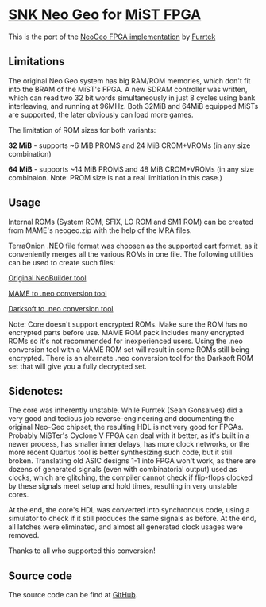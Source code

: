 # [SNK Neo Geo](https://en.wikipedia.org/wiki/Neo_Geo_(system)) for [MiST FPGA](https://github.com/mist-devel/mist-board/wiki)

This is the port of the [NeoGeo FPGA implementation](https://github.com/MiSTer-devel/NeoGeo_MiSTer) by [Furrtek](https://www.patreon.com/furrtek/posts)

## Limitations
The original Neo Geo system has big RAM/ROM memories, which don't fit into the BRAM of the MiST's FPGA. A new SDRAM controller was written, which can
read two 32 bit words simultaneously in just 8 cycles using bank interleaving, and running at 96MHz. Both 32MiB and 64MiB equipped MiSTs are supported,
the later obviously can load more games.

The limitation of ROM sizes for both variants:

**32 MiB** - supports  ~6 MiB PROMS and 24 MiB CROM+VROMs (in any size combination)

**64 MiB** - supports ~14 MiB PROMS and 48 MiB CROM+VROMs (in any size combinaion. Note: PROM size is not a real limitiation in this case.)

## Usage

Internal ROMs (System ROM, SFIX, LO ROM and SM1 ROM) can be created from MAME's neogeo.zip with the help of the MRA files.

TerraOnion .NEO file format was choosen as the supported cart format, as it conveniently merges all the various ROMs in one file. The following utilities can be used to create such files:

[Original NeoBuilder tool](https://wiki.terraonion.com/index.php/Neobuilder_Guide)

[MAME to .neo conversion tool](https://github.com/city41/neosdconv)

[Darksoft to .neo conversion tool](https://gitlab.com/loic.petit/darksoft-to-neosd/)

Note: Core doesn't support encrypted ROMs. Make sure the ROM has no encrypted parts before use. MAME ROM pack includes many encrypted ROMs so it's not recommended for inexperienced users. Using the .neo conversion tool with a MAME ROM set will result in some ROMs still being encrypted. There is an alternate .neo conversion tool for the Darksoft ROM set that will give you a fully decrypted set.

## Sidenotes:

The core was inherently unstable. While Furrtek (Sean Gonsalves) did a very good and tedious job reverse-engineering and documenting the original Neo-Geo chipset,
the resulting HDL is not very good for FPGAs. Probably MiSTer's Cyclone V FPGA can deal with it better, as it's built in a newer process, has smaller inner delays, has more clock networks,
or the more recent Quartus tool is better synthesizing such code, but it still broken. Translating old ASIC designs 1-1 into FPGA won't work, as there are dozens of generated signals
(even with combinatorial output) used as clocks, which are glitching, the compiler cannot check if flip-flops clocked by these signals meet setup and hold times, resulting
in very unstable cores.

At the end, the core's HDL was converted into synchronous code, using a simulator to check if it still produces the same signals as before. At the end, all latches were eliminated,
and almost all generated clock usages were removed.

Thanks to all who supported this conversion!

## Source code

The source code can be find at [GitHub](https://github.com/gyurco/NeoGeo_MiSTer/tree/mist).